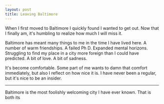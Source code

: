 ```yaml
---
layout: post
title: Leaving Baltimore
---
```


When I first moved to Baltimore I quickly found I wanted to get out.
Now that I finally am, it's humbling to realize how much I will miss
it.

Baltimore has meant many things to me in the time I have lived here. A
number of warm friendships. A failed Ph D. Expanded mental horizons.
Struggling to find my place in a city more foreign than I could have
predicted. A bit of love. A bit of sadness.

It's become comfortable. Some part of me wants to damn that comfort
immediately, but also I reflect on how nice it is. I have never been a
regular, but it's nice to be an insider.

---

Baltimore is the most foolishly welcoming city I have ever known. That
is both its
